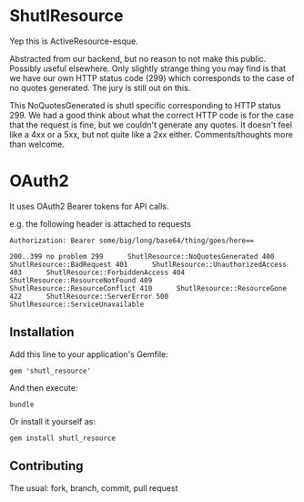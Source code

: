 # ShutlResource

Yep this is ActiveResource-esque.

Abstracted from our backend, but no reason to not make this public. Possibly
useful elsewhere.
Only slightly strange thing you may find is that we have our own HTTP status
code (299) which corresponds to the case of no quotes generated. The jury is
still out on this.

This NoQuotesGenerated is shutl specific corresponding to HTTP status 299.
We had a good think about what the correct HTTP code is for the case that
the request is fine, but we couldn't generate any quotes. It doesn't feel
like a 4xx or a 5xx, but not quite like a 2xx either. Comments/thoughts
more than welcome.

# OAuth2
It uses OAuth2 Bearer tokens for API calls.

e.g. the following header is attached to requests

`
Authorization: Bearer some/big/long/base64/thing/goes/here==
`

`
  200..399 no problem
  299      ShutlResource::NoQuotesGenerated
  400      ShutlResource::BadRequest
  401      ShutlResource::UnauthorizedAccess
  403      ShutlResource::ForbiddenAccess
  404      ShutlResource::ResourceNotFound
  409      ShutlResource::ResourceConflict
  410      ShutlResource::ResourceGone
  422      ShutlResource::ServerError
  500      ShutlResource::ServiceUnavailable
`

## Installation

Add this line to your application's Gemfile:

    gem 'shutl_resource'



And then execute:

```
bundle
```

Or install it yourself as:

```
gem install shutl_resource
```


## Contributing

The usual: fork, branch, commit, pull request
